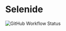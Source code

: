 # Selenide
![GitHub Workflow Status](https://github.com/lizaveta0/Selenide/actions/workflows/gradle.yml/badge.svg)
